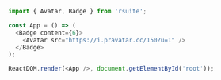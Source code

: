 <!--start-code-->

```js
import { Avatar, Badge } from 'rsuite';

const App = () => (
  <Badge content={6}>
    <Avatar src="https://i.pravatar.cc/150?u=1" />
  </Badge>
);

ReactDOM.render(<App />, document.getElementById('root'));
```

<!--end-code-->
